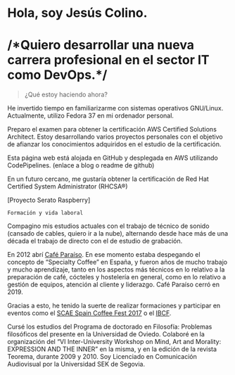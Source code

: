 # Hola, soy Jesús Colino. 
# /\*Quiero desarrollar una nueva carrera profesional en el sector IT como DevOps.\*/
 
> ¿Qué estoy haciendo ahora?

He invertido tiempo en familiarizarme con sistemas operativos GNU/Linux. Actualmente, utilizo Fedora 37 en mi ordenador personal. 

Preparo el examen para obtener la certificación AWS Certified Solutions Architect. Estoy desarrollando varios proyectos personales con el objetivo de afianzar los conocimientos adquiridos en el estudio de la certificación. 

Esta página web está alojada en GitHub y desplegada en AWS utilizando CodePipelines. (enlace a blog o readme de github)

En un futuro cercano, me gustaría obtener la certificación de Red Hat Certified System Administrator (RHCSA®)

[Proyecto Serato Raspberry]

    Formación y vida laboral

Compagino mis estudios actuales con el trabajo de técnico de sonido (cansado de cables, quiero ir a la nube), alternando desde hace más de una década  el trabajo de directo con el de estudio de grabación.

En 2012 abrí [Café Paraíso](https://www.instagram.com/elcafeparaiso).
En ese momento estaba despegando el concepto de “Specialty Coffee” en España, y fueron años de mucho trabajo y mucho aprendizaje, tanto en los aspectos más técnicos en lo relativo a la preparación de café, cócteles y hostelería en general, como en lo relativo a gestión de equipos, atención al cliente y liderazgo. Café Paraíso cerró en 2019.

Gracias a esto, he tenido la suerte de realizar formaciones y participar en eventos como el [SCAE Spain Coffee Fest 2017](https://www.sanagustin.com/san-agustin-pontevedra-scae-2017/) o el [IBCF](https://www.instagram.com/ibcoffeefestival/?hl=es). 

Cursé los estudios del Programa de doctorado en Filosofía: Problemas filosóficos del presente en la Universidad de Oviedo.
Colaboré en la organización del “VI Inter-University Workshop on Mind, Art and Morality: EXPRESSION AND THE INNER” en la misma, y en la edición de la revista Teorema, durante 2009 y 2010.
Soy Licenciado en Comunicación Audiovisual por la Universidad SEK de Segovia.

